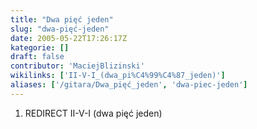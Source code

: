 ```yaml
---
title: "Dwa pięć jeden"
slug: "dwa-pięć-jeden"
date: 2005-05-22T17:26:17Z
kategorie: []
draft: false
contributor: 'MaciejBlizinski'
wikilinks: ['II-V-I_(dwa_pi%C4%99%C4%87_jeden)']
aliases: ['/gitara/Dwa_pięć_jeden', 'dwa-piec-jeden']
---
```

1.  REDIRECT II-V-I (dwa pięć
    jeden)<!-- link nie odnosił się do niczego: 'Dwa pięć jeden' ('content/książka/Dwa_pięć_jeden.md') links to 'II-V-I_\\(dwa_pięć_jeden\\)' ('content/książka/II-V-I_\\(dwa_pięć_jeden\\).md') and that does not exist -->
